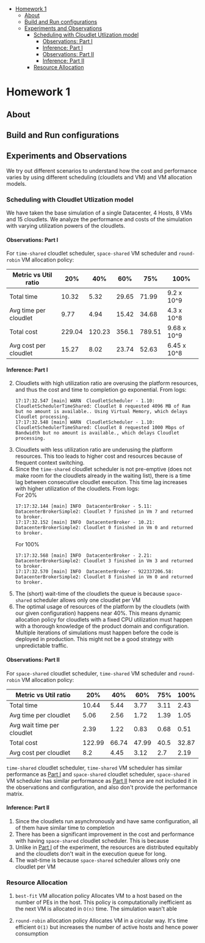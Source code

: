 <!-- START doctoc generated TOC please keep comment here to allow auto update -->
<!-- DON'T EDIT THIS SECTION, INSTEAD RE-RUN doctoc TO UPDATE -->

- [Homework 1](#homework-1)
  - [About](#about)
  - [Build and Run configurations](#build-and-run-configurations)
  - [Experiments and Observations](#experiments-and-observations)
    - [Scheduling with Cloudlet Utlization model](#scheduling-with-cloudlet-utlization-model)
      - [Observations: Part I](#observations-part-i)
      - [Inference: Part I](#inference-part-i)
      - [Observations: Part II](#observations-part-ii)
      - [Inference: Part II](#inference-part-ii)
    - [Resource Allocation](#resource-allocation)

<!-- END doctoc generated TOC please keep comment here to allow auto update -->

# Homework 1

## About

## Build and Run configurations

## Experiments and Observations

We try out different scenarios to understand how the cost and performance varies by using different
scheduling (cloudlets and VM) and VM allocation models.

### Scheduling with Cloudlet Utlization model

We have taken the base simulation of a single Datacenter, 4 Hosts, 8 VMs and 15 cloudlets. We analyze
the performance and costs of the simulation with varying utilization powers of the cloudlets.

#### Observations: Part I

For `time-shared` cloudlet scheduler, `space-shared` VM scheduler and `round-robin` VM allocation policy:

| Metric vs Util ratio    | 20%    | 40%    | 60%   | 75%    | 100%        |
|-------------------------|--------|--------|-------|--------|-------------|
| Total time              | 10.32  | 5.32   | 29.65 | 71.99  | 9.2 x 10^9  |
| Avg time per cloudlet   | 9.77   | 4.94   | 15.42 | 34.68  | 4.3 x 10^8  |
| Total cost              | 229.04 | 120.23 | 356.1 | 789.51 | 9.68 x 10^9 |
| Avg cost per cloudlet | 15.27  | 8.02   | 23.74 | 52.63  | 6.45 x 10^8 |

#### Inference: Part I 
2. Cloudlets with high utilization ratio are overusing the platform resources, and thus the cost and time to completion go exponential. From logs:
    ```
   17:17:32.547 [main] WARN  CloudletScheduler - 1.10: CloudletSchedulerTimeShared: Cloudlet 8 requested 4096 MB of Ram but no amount is available.. Using Virtual Memory, which delays Cloudlet processing.
   17:17:32.548 [main] WARN  CloudletScheduler - 1.10: CloudletSchedulerTimeShared: Cloudlet 8 requested 1000 Mbps of Bandwidth but no amount is available., which delays Cloudlet processing.
   ```
3. Cloudlets with less utilization ratio are underusing the platform resources. This too leads to higher cost and resources because of frequent context switching. 
4. Since the `time-shared` cloudlet scheduler is not pre-emptive (does not make room for the cloudlets already in the waiting list), there is a time lag between consecutive cloudlet execution. This time lag increases with higher utilization of the cloudlets. From logs: <br />
   For 20% 
   ```
   17:17:32.144 [main] INFO  DatacenterBroker - 5.11: DatacenterBrokerSimple2: Cloudlet 7 finished in Vm 7 and returned to broker.
   17:17:32.152 [main] INFO  DatacenterBroker - 10.21: DatacenterBrokerSimple2: Cloudlet 0 finished in Vm 0 and returned to broker.
   ```
   For 100%
    ```
   17:17:32.568 [main] INFO  DatacenterBroker - 2.21: DatacenterBrokerSimple2: Cloudlet 3 finished in Vm 3 and returned to broker.
   17:17:32.570 [main] INFO  DatacenterBroker - 922337206.58: DatacenterBrokerSimple2: Cloudlet 8 finished in Vm 0 and returned to broker.
   ```
5. The (short) wait-time of the cloudlets the queue is because `space-shared` scheduler allows only one cloudlet per VM
6. The optimal usage of resources of the platform by the cloudlets (with our given configuration) happens near 40%. This means dynamic allocation policy for cloudlets with a fixed CPU utilization must happen with a thorough knowledge of the product domain and configuration. Multiple iterations of simulations must happen before the code is deployed in production. This might not be a good strategy with unpredictable traffic.

#### Observations: Part II

For `space-shared` cloudlet scheduler, `time-shared` VM scheduler and `round-robin` VM allocation policy:

| Metric vs Util ratio       | 20%    | 40%   | 60%   | 75%  | 100%  |
|----------------------------|--------|-------|-------|------|-------|
| Total time                 | 10.44  | 5.44  | 3.77  | 3.11 | 2.43  |
| Avg time per cloudlet      | 5.06   | 2.56  | 1.72  | 1.39 | 1.05  |
| Avg wait time per cloudlet | 2.39   | 1.22  | 0.83  | 0.68 | 0.51  |
| Total cost                 | 122.99 | 66.74 | 47.99 | 40.5 | 32.87 |
| Avg cost per cloudlet      | 8.2    | 4.45  | 3.12  | 2.7  | 2.19  |

 `time-shared` cloudlet scheduler, `time-shared` VM scheduler has similar performance as  [Part I](#observations-part-i) 
and `space-shared` cloudlet scheduler, `space-shared` VM scheduler has similar performance as [Part II](#observations-part-ii) hence
are not included it in the observations and configuration, and also don't provide the performance matrix.

#### Inference: Part II
1. Since the cloudlets run asynchronously and have same configuration, all of them have similar time to completion
2. There has been a significant improvement in the cost and performance with having `space-shared` cloudlet scheduler. This is because
3. Unlike in  [Part I](#observations-part-i) of the experiment, the resources are distributed equitably and the cloudlets don't wait in the execution queue for long.
4. The wait-time is because `space-shared` scheduler allows only one cloudlet per VM

### Resource Allocation
1. `best-fit` VM allocation policy
Allocates VM to a host based on the number of PEs in the host. This policy is computationally inefficient as the next VM is allocated in `O(n)` time. The simulation wasn't able

3. `round-robin` allocation policy
Allocates VM in a circular way. It's time efficient `O(1)` but increases the number of active hosts and hence power consumption



